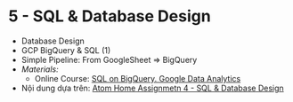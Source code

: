 # 5 - SQL & Database Design

* Database Design
* GCP BigQuery & SQL \(1\)
* Simple Pipeline: From GoogleSheet =&gt; BigQuery
* _Materials:_
  * Online Course: [SQL on BigQuery. Google Data Analytics](https://www.coursera.org/learn/analyze-data?specialization=google-data-analytics#syllabus)
* Nội dung dựa trên: [Atom Home Assignmetn 4 - SQL & Database Design](https://github.com/anhdanggit/atom-assignments/blob/main/assignment_4/home_assignment_4.ipynb)

